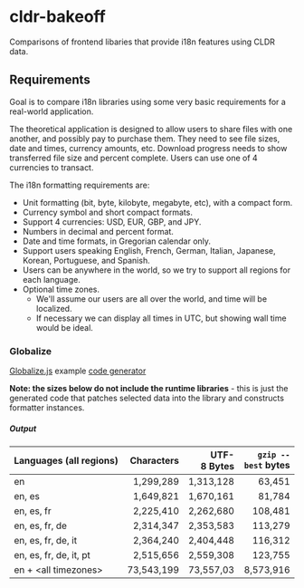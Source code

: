 # cldr-bakeoff

Comparisons of frontend libaries that provide i18n features using CLDR data.


## Requirements

Goal is to compare i18n libraries using some very basic requirements for a real-world application.

The theoretical application is designed to allow users to share files with one another, and possibly pay to purchase them. They need to see file sizes, date and times, currency amounts, etc. Download progress needs to show transferred file size and percent complete. Users can use one of 4 currencies to transact.

The i18n formatting requirements are:

 * Unit formatting (bit, byte, kilobyte, megabyte, etc), with a compact form.
 * Currency symbol and short compact formats.
 * Support 4 currencies: USD, EUR, GBP, and JPY.
 * Numbers in decimal and percent format.
 * Date and time formats, in Gregorian calendar only.
 * Support users speaking English, French, German, Italian, Japanese, Korean, Portuguese, and Spanish.
 * Users can be anywhere in the world, so we try to support all regions for each language.
 * Optional time zones.
   - We'll assume our users are all over the world, and time will be localized.
   - If necessary we can display all times in UTC, but showing wall time would be ideal.

### Globalize

[Globalize.js](https://github.com/globalizejs/globalize) example [code generator](./generate-globalize.js)

**Note: the sizes below do not include the runtime libraries** - this is just the generated code that patches selected data into the library and constructs formatter instances.

##### Output

| Languages&nbsp;(all&nbsp;regions) | Characters | UTF-8&nbsp;Bytes | `gzip --best`&nbsp;bytes |
| :--- | ---: | ---: | ---: |
| en  | 1,299,289 | 1,313,128 | 63,451 |
| en, es | 1,649,821 | 1,670,161 | 81,784 |
| en, es, fr | 2,225,410 | 2,262,680 | 108,481 |
| en, es, fr, de | 2,314,347 | 2,353,583 | 113,279 |
| en, es, fr, de, it | 2,364,240 | 2,404,448 | 116,312 |
| en, es, fr, de, it, pt | 2,515,656 | 2,559,308 | 123,755 |
| en + &lt;all timezones&gt; | 73,543,199 | 73,557,03 | 8,573,916 |
